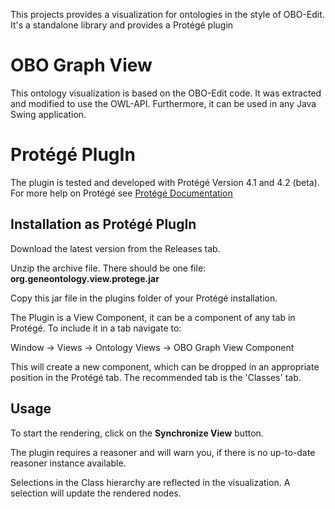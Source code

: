 This projects provides a visualization for ontologies in the style of OBO-Edit.
It's a standalone library and provides a Protégé plugin

# OBO Graph View #

This ontology visualization is based on the OBO-Edit code. It was extracted and modified to use the OWL-API.
Furthermore, it can be used in any Java Swing application.

# Protégé PlugIn #

The plugin is tested and developed with Protégé Version 4.1 and 4.2 (beta).
For more help on Protégé see [Protégé Documentation](http://protegewiki.stanford.edu/wiki/Protege4UserDocs)

## Installation as Protégé PlugIn ##
Download the latest version from the Releases tab.

Unzip the archive file. There should be one file: **org.geneontology.view.protege.jar**

Copy this jar file in the plugins folder of your Protégé installation.

The Plugin is a View Component, it can be a component of any tab in Protégé. To include it in a tab navigate to:

Window -> Views -> Ontology Views -> OBO Graph View Component

This will create a new component, which can be dropped in an appropriate position in the Protégé tab.
The recommended tab is the 'Classes' tab.

## Usage ##

To start the rendering, click on the **Synchronize View** button.

The plugin requires a reasoner and will warn you, if there is no up-to-date reasoner instance available.

Selections in the Class hierarchy are reflected in the visualization. A selection will update the rendered nodes.
